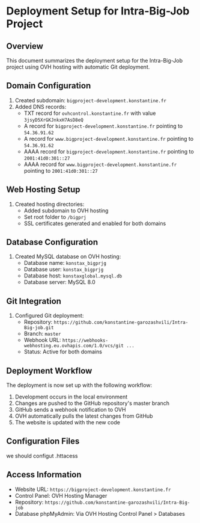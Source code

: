 # Deployment Setup for Intra-Big-Job Project

## Overview

This document summarizes the deployment setup for the Intra-Big-Job project using OVH hosting with automatic Git deployment.

## Domain Configuration

1. Created subdomain: `bigproject-development.konstantine.fr`
2. Added DNS records:
   - TXT record for `ovhcontrol.konstantine.fr` with value `3jsyD5XrGKJnkxH7AsD8eQ`
   - A record for `bigproject-development.konstantine.fr` pointing to `54.36.91.62`
   - A record for `www.bigproject-development.konstantine.fr` pointing to `54.36.91.62`
   - AAAA record for `bigproject-development.konstantine.fr` pointing to `2001:41d0:301::27`
   - AAAA record for `www.bigproject-development.konstantine.fr` pointing to `2001:41d0:301::27`

## Web Hosting Setup

1. Created hosting directories:
   - Added subdomain to OVH hosting
   - Set root folder to `/bigprj`
   - SSL certificates generated and enabled for both domains

## Database Configuration

1. Created MySQL database on OVH hosting:
   - Database name: `konstax_bigprjg`
   - Database user: `konstax_bigprjg`
   - Database host: `konstaxglobal.mysql.db`
   - Database server: MySQL 8.0

## Git Integration

1. Configured Git deployment:
   - Repository: `https://github.com/konstantine-garozashvili/Intra-Big-job.git`
   - Branch: `master`
   - Webhook URL: `https://webhooks-webhosting.eu.ovhapis.com/1.0/vcs/git ...`
   - Status: Active for both domains

## Deployment Workflow

The deployment is now set up with the following workflow:

1. Development occurs in the local environment
2. Changes are pushed to the GitHub repository's master branch
3. GitHub sends a webhook notification to OVH
4. OVH automatically pulls the latest changes from GitHub
5. The website is updated with the new code

## Configuration Files

we should configut .httacess

## Access Information

- Website URL: `https://bigproject-development.konstantine.fr`
- Control Panel: OVH Hosting Manager
- Repository: `https://github.com/konstantine-garozashvili/Intra-Big-job`
- Database phpMyAdmin: Via OVH Hosting Control Panel > Databases

